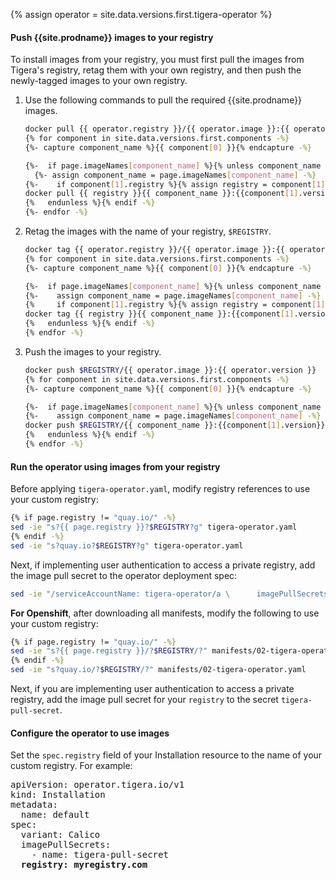 {% assign operator = site.data.versions.first.tigera-operator %}

#### Push {{site.prodname}} images to your registry

To install images from your registry, you must first pull the images from Tigera's registry, retag them with your own registry, and then push the newly-tagged images to your own registry.

1. Use the following commands to pull the required {{site.prodname}} images.

   ```bash
   docker pull {{ operator.registry }}/{{ operator.image }}:{{ operator.version }}
   {% for component in site.data.versions.first.components -%}
   {%- capture component_name %}{{ component[0] }}{% endcapture -%}

   {%-  if page.imageNames[component_name] %}{% unless component_name contains "flannel" -%}
     {%- assign component_name = page.imageNames[component_name] -%}
   {%-    if component[1].registry %}{% assign registry = component[1].registry | append: "/" %}{% else %}{% assign registry = page.registry -%} {% endif -%}
   docker pull {{ registry }}{{ component_name }}:{{component[1].version}}
   {%   endunless %}{% endif -%}
   {%- endfor -%}
   ```

1. Retag the images with the name of your registry, `$REGISTRY`.

   ```bash
   docker tag {{ operator.registry }}/{{ operator.image }}:{{ operator.version }} $REGISTRY/{{ operator.image }}:{{ operator.version }}
   {% for component in site.data.versions.first.components -%}
   {%- capture component_name %}{{ component[0] }}{% endcapture -%}

   {%-  if page.imageNames[component_name] %}{% unless component_name contains "flannel" -%}
   {%-    assign component_name = page.imageNames[component_name] -%}
   {%     if component[1].registry %}{% assign registry = component[1].registry | append: "/" %}{% else %}{% assign registry = page.registry -%} {% endif -%}
   docker tag {{ registry }}{{ component_name }}:{{component[1].version}} $REGISTRY/{{ component_name }}:{{component[1].version}}
   {%   endunless %}{% endif -%}
   {% endfor -%}
   ```

1. Push the images to your registry.

   ```bash
   docker push $REGISTRY/{{ operator.image }}:{{ operator.version }}
   {% for component in site.data.versions.first.components -%}
   {%- capture component_name %}{{ component[0] }}{% endcapture -%}

   {%-  if page.imageNames[component_name] %}{% unless component_name contains "flannel" -%}
   {%-    assign component_name = page.imageNames[component_name] -%}
   docker push $REGISTRY/{{ component_name }}:{{component[1].version}}
   {%   endunless %}{% endif -%}
   {% endfor -%}
   ```

#### Run the operator using images from your registry

Before applying `tigera-operator.yaml`, modify registry references to use your custom registry:

```bash
{% if page.registry != "quay.io/" -%}
sed -ie "s?{{ page.registry }}?$REGISTRY?g" tigera-operator.yaml
{% endif -%}
sed -ie "s?quay.io?$REGISTRY?g" tigera-operator.yaml
```

Next, if implementing user authentication to access a private registry, add the image pull secret to the operator deployment spec:

```bash
sed -ie "/serviceAccountName: tigera-operator/a \      imagePullSecrets:\n\      - name: $REGISTRY_PULL_SECRET"  tigera-operator.yaml
```

<b>For Openshift</b>, after downloading all manifests, modify the following to use your custom registry:

```bash
{% if page.registry != "quay.io/" -%}
sed -ie "s?{{ page.registry }}/?$REGISTRY/?" manifests/02-tigera-operator.yaml
{% endif -%}
sed -ie "s?quay.io/?$REGISTRY/?" manifests/02-tigera-operator.yaml
```
Next, if you are implementing user authentication to access a private registry, add the image pull secret for your `registry` to the secret `tigera-pull-secret`.

#### Configure the operator to use images

Set the `spec.registry` field of your Installation resource to the name of your custom registry. For example:

<pre>
apiVersion: operator.tigera.io/v1
kind: Installation
metadata:
  name: default
spec:
  variant: Calico
  imagePullSecrets:
    - name: tigera-pull-secret
  <b>registry: myregistry.com</b>
</pre>
